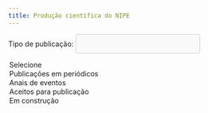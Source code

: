 ```yaml
---
title: Produção científica do NIPE
---
```

<style>
    select {
      width: 250px;
      padding: 10px;
      border: 1px solid #ccc;
      border-radius: 4px;
      background-color: #f9f9f9;
      font-size: 16px;
      color: #333;
      appearance: none;
      -webkit-appearance: none;
      -moz-appearance: none;
      background-image: url('seta.png');
      background-repeat: no-repeat;
      background-position: right 10px center;
    }

    /* Adicionando estilo para o container */
    .select-container {
      position: relative;
      width: 250px;
    }

    /* Adicionando estilo para a seta */
    .select-container::after {
      content: '';
      position: absolute;
      top: 50%;
      right: 10px;
      width: 10px;
      height: 10px;
      background: url('seta.png') no-repeat;
      transform: translateY(-50%);
      pointer-events: none;
    }
</style>


<body>

<label for="trabalhos">Tipo de publicação:</label>
<select name="trabalhos" id="trabalhos" onchange="handleSelection()">
  <option value="selecione">Selecione</option>
  <option value="periodicos">Publicações em periódicos</option>
  <option value="anais">Anais de eventos</option>
  <option value="aceitos">Aceitos para publicação</option>
  <option value="construindo">Em construção</option>
</select>

<p id="result"></p>

<div id="result"></div>
      
<script>
      function handleSelection() {
        var select = document.getElementById("trabalhos");
        var selectedValue = select.options[select.selectedIndex].value;
        var resultText;
        
        switch(selectedValue) {
          case 'selecione':
            resultText = `<p>Selecione um item.</p>`;
            break;
          case 'periodicos':
            resultText = `<hr>
            <h1>2025</h1> 
            <p> <a href="https://www.revistas.usp.br/ecoa/article/view/183129/213527"> Desigualdade de oportunidade educacional e o gap de desempenho entre escolas privadas e públicas</a>.
            Publicado na <a href = https://www.revistas.usp.br/ecoa> Revista de Economia Aplicada</a>. Autoria do Prof. Diogo Sobreira e coautoria do Prof. Jair Araujo (PPGER/UFC).
            </p>
            <p> <a href="https://www.bnb.gov.br/revista/ren/article/view/1617/2227"> Mais acesso ao crédito rural importa? Efeitos sobre a produção agropecuária cearense</a>.
            Publicado na <a href = https://www.bnb.gov.br/revista/ren/issue/view/265> Revista Econômica do Nordeste</a>. Autoria do Prof. Diogo Sobreira e coautoria dos professores do PPGER/UFC Jair Araujo, Francisco Tabosa, Edward Costa e Ahmad Khan.
            </p>
            </p>
            <p> <a href="https://muse.jhu.edu/pub/51/article/965532"> Climatic Factors in Economies of Scale: An Insight into Agricultural Productivity in the State of Ceará-Brazil</a>.
            Publicado no <a href = https://muse.jhu.edu/journal/258> The Journal of Developing Areas</a>. Autoria do Prof. Helson Gomes de Souza e coautoria do Prof. Francisco Taboea (PPGER/UFC).
            </p>
            <h1>2024</h1> 
            <p> <a href="http://dx.doi.org/10.9790/5933-1503020113"> On The Public Investment-Debt-Cash Linkages In The State Government Of Ceará</a>.
            Publicado no <a href = https://www.iosrjournals.org/iosr-jef.html> IOSR Journal of Economics and Finance</a>. Coautoria do Prof. Valdeir Monteiro.
            </p>
            <hr>
            `;
            break;
            case 'anais':
              resultText = `
              <hr> <h1> 2024</h1> 
              <p> (i) <a href = https://anpec.org.br/nordeste/2024/submissao/arquivos_identificados/047-f5025d3d152b6106179721f646cdc017.pdf>Mudanças na Política de Acesso ao Capital Público no Estado do Ceará: Efeitos Sobre o Crescimento Econômico e o Bem-Estar Social. </a>Em Anais do XXIX Encontro Regional de Economia. Autoria do Prof. Helson Gomes.</p>
              <p>(ii) <a href = https://anpec.org.br/nordeste/2024/submissao/arquivos_identificados/031-7ec509291211cee98d5634d76dde3822.pdf > Como as Mudanças nos Padrões Climáticos Incidem Sobre a Produtividade Agrícola? Uma Análise Para o Estado do Ceará.  </a> Em Anais do XXIX Encontro Regional de Economia. Coautoria do Prof. Helson Gomes.</p>
              <p>(iii) <a href = https://www.anpec.org.br/encontro/2024/submissao/files_I/i5-87c99924bcd49b597b686727ba80c19d.pdf > Does The Education of Leaders Affect Municipal Fiscal Conditions? Evidences From Brazil.  </a> Em Anais do LII Encontro Nacional de Economia. Coautoria do Prof. Helson Gomes.</p>
              <p>(iv) <a href = https://www.anpec.org.br/encontro/2024/submissao/files_I/i10-1016a51b22a67704a00965d038d5eb4b.pdf > Measuring the Relative Cost of Staying in Brazilian Municipalities. </a> Em Anais do LII Encontro Nacional de Economia. Coautoria do Prof. Helson Gomes.</p>
              <p> (v) <a href = https://www.anpec.org.br/encontro/2024/submissao/files_I/i12-357c3c82c6b5d0e369062ec4a5798996.pdf > Violência e Homicídios no Campo: Uma Análise doDiferencial de Homicídios em Municípios Rurais e Urbanos no Brasil. </a> Em Anais do LII Encontro Nacional de Economia. Coautoria do Prof. Helson Gomes.</p>
              <p>(vi) <a href = https://anpec.org.br/nordeste/2024/submissao/arquivos_identificados/135-07bc6c5b90274587e3cb46082a1e135c.pdf>. Eficiência Técnica na Produção de Lavouras Temporárias: Uma Abordagem de Metafronteira Estocástica. </a>Em Anais do XXIX Encontro Regional de Economia. Coautoria do Prof. Diogo Sobreira.</p>
              <p>(vii) <a href = https://www.anpec.org.br/encontro/2024/submissao/files_I/i11-f13c823864ba1240ae9d502929a2edba.docx > GapTecnológico e Eficiência Técnica na Produção de Lavouras Temporárias no Brasil. </a> Em Anais do LII Encontro Nacional de Economia. Coautoria do Prof. Diogo Sobreira. </p>
              <p>(viii) <a href = https://www.anpec.org.br/encontro/2024/submissao/files_I/i11-49da61ee8b726a3869bc226ea8754c89.docx > Rural Credit and Family Farming in the Northeast Region of Brazil. </a> Em Anais do LII Encontro Nacional de Economia. Coautoria do Prof. Diogo Sobreira. </p>
              <p>(ix) <a href = https://www.anpec.org.br/encontro/2024/submissao/files_I/i7-1be317e2274093f6416a3008716a58b9.pdf > Transmissão de Risco Entre os Mercados de Commodities: Uma Análise TVP-VAR e QVAR. </a> Em Anais do LII Encontro Nacional de Economia. Autoria do Prof. Valdeir Monteiro. </p>
              <p> (x) <a href = https://www.even3.com.br/anais/iv-econape/994476-analise-da-potencia-da-politica-monetaria-no-brasil-pos-pandemia-da-covid-19/ > Análise da Potência da Política Monetária no Brasil Pós-Pandemia da COVID-19. </a> Em Anais do IV ECONAPE. Coautoria do Prof. Áydano Ribeiro. </p>
              <hr>
              `;
            break;
            case 'aceitos':
              resultText = `
              <hr>
              <p>(i) Testing Kuznets' environmental hypothesis for the Legal Amazon: a nonlinear approach. Environment and Development Economics, 2025. Autoria do Prof. Helson Gomes.</p>
              <p>(ii) Desigualdade de Oportunidade no Acesso ao Ensino Superior nos Meios Urbano e Rural das Regiões Brasileiras. Revista Econômica do Nordeste, 2025. Coautoria do Prof. Helson Gomes.</p>
              <p>(iii) Escolas em Tempo Integral e Desempenho no Enem: uma avaliação de impacto para o Estado do Ceará. Revista de Economia Aplicada, 2025. Coautoria do Prof. Helson Gomes.</p>
              <p>(iv) Evidências da Pandemia da Covid-19 no Retorno Educacional no Estado do Ceará. Revista Econômica do Nordeste, 2025. Coautoria do Prof. Áydano Ribeiro Leite.</p>
              <hr>
              `;
            break;
            case 'construindo':
              resultText = `
              <hr>
              <p>Nenhum item disponível!</p>
              <hr>
              `;
            break;
            default:
              resultText = "<span style='color:red;'>Seleção inválida.</span>";
        }
        
        document.getElementById("result").innerHTML = resultText;
      }
</script>

</body>

